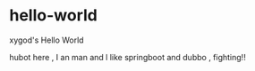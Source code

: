 # hello-world
xygod's Hello World 
 
hubot here , I an man and l like  springboot and dubbo , fighting!!
